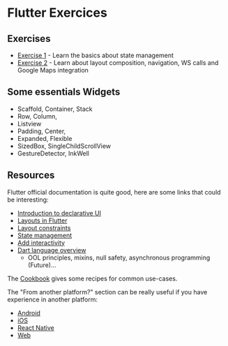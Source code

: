 # Flutter Exercices

## Exercises

- [Exercise 1](../master/exo1/README.md) - Learn the basics about state management
- [Exercise 2](../master/exo2/README.md) - Learn about layout composition, navigation, WS calls and Google Maps integration

## Some essentials Widgets 

- Scaffold, Container, Stack
- Row, Column,
- Listview
- Padding, Center,
- Expanded, Flexible
- SizedBox, SingleChildScrollView
- GestureDetector, InkWell 

## Resources

Flutter official documentation is quite good, here are some links that could be interesting:
- [Introduction to declarative UI](https://flutter.dev/docs/get-started/flutter-for/declarative)
- [Layouts in Flutter](https://flutter.dev/docs/development/ui/layout)
- [Layout constraints](https://flutter.dev/docs/development/ui/layout/constraints)
- [State management](https://flutter.dev/docs/development/data-and-backend/state-mgmt/intro)
- [Add interactivity](https://flutter.dev/docs/development/ui/interactive)
- [Dart language overview](https://dart.dev/guides/language/language-tour)
  - OOL principles, mixins, null safety, asynchronous programming (Future)...

The [Cookbook](https://flutter.dev/docs/cookbook) gives some recipes for common use-cases.

The "From another platform?" section can be really useful if you have experience in another platform:
- [Android](https://flutter.dev/docs/get-started/flutter-for/android-devs)
- [iOS](https://flutter.dev/docs/get-started/flutter-for/ios-devs)
- [React Native](https://flutter.dev/docs/get-started/flutter-for/react-native-devs)
- [Web](https://flutter.dev/docs/get-started/flutter-for/web-devs)
